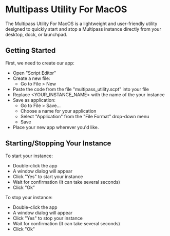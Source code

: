 # Multipass Utility For MacOS
The Multipass Utility For MacOS is a lightweight and user-friendly utility designed to quickly start and stop a Multipass instance directly from your desktop, dock, or launchpad.

## Getting Started
First, we need to create our app:
* Open "Script Editor"
* Create a new file:
  * Go to File > New
* Paste the code from the file "multipass_utility.scpt" into your file 
* Replace <YOUR_INSTANCE_NAME> with the name of the your instance
* Save as application: 
  * Go to File > Save... 
  * Choose a name for your application
  * Select "Application" from the "File Format" drop-down menu
  * Save
* Place your new app wherever you'd like.

## Starting/Stopping Your Instance
To start your instance:
* Double-click the app
* A window dialog will appear
* Click "Yes" to start your instance
* Wait for confirmation (It can take several seconds)
* Click "Ok"
 
To stop your instance:
* Double-click the app
* A window dialog will appear
* Click "Yes" to stop your instance
* Wait for confirmation (It can take several seconds)
* Click "Ok"
